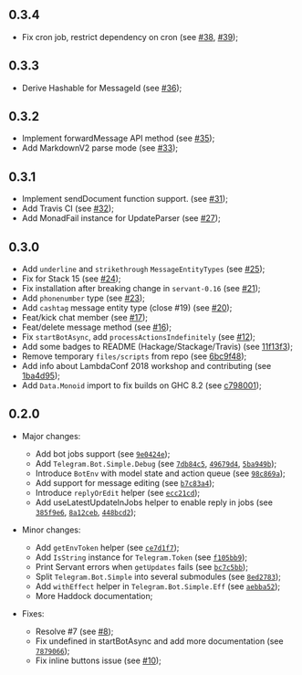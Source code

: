 0.3.4
---

- Fix cron job, restrict dependency on cron (see [#38](https://github.com/fizruk/telegram-bot-simple/pull/38), [#39](https://github.com/fizruk/telegram-bot-simple/pull/39));

0.3.3
---

- Derive Hashable for MessageId (see [#36](https://github.com/fizruk/telegram-bot-simple/pull/36));

0.3.2
---

- Implement forwardMessage API method (see [#35](https://github.com/fizruk/telegram-bot-simple/pull/35));
- Add MarkdownV2 parse mode (see [#33](https://github.com/fizruk/telegram-bot-simple/pull/33));

0.3.1
---

- Implement sendDocument function support. (see [#31](https://github.com/fizruk/telegram-bot-simple/pull/31));
- Add Travis CI (see [#32](https://github.com/fizruk/telegram-bot-simple/pull/32));
- Add MonadFail instance for UpdateParser (see [#27](https://github.com/fizruk/telegram-bot-simple/pull/27));

0.3.0
---

- Add `underline` and `strikethrough` `MessageEntityTypes` (see [#25](https://github.com/fizruk/telegram-bot-simple/pull/25));
- Fix for Stack 15 (see [#24](https://github.com/fizruk/telegram-bot-simple/pull/24));
- Fix installation after breaking change in `servant-0.16` (see [#21](https://github.com/fizruk/telegram-bot-simple/pull/21));
- Add `phonenumber` type (see [#23](https://github.com/fizruk/telegram-bot-simple/pull/23));
- Add `cashtag` message entity type (close #19) (see [#20](https://github.com/fizruk/telegram-bot-simple/pull/20));
- Feat/kick chat member (see [#17](https://github.com/fizruk/telegram-bot-simple/pull/17));
- Feat/delete message method (see [#16](https://github.com/fizruk/telegram-bot-simple/pull/16));
- Fix `startBotAsync`, add `processActionsIndefinitely` (see [#12](https://github.com/fizruk/telegram-bot-simple/pull/12));
- Add some badges to README (Hackage/Stackage/Travis) (see [11f13f3](https://github.com/fizruk/telegram-bot-simple/commit/11f13f3));
- Remove temporary `files/scripts` from repo (see [6bc9f48](https://github.com/fizruk/telegram-bot-simple/commit/6bc9f48));
- Add info about LambdaConf 2018 workshop and contributing (see [1ba4d95](https://github.com/fizruk/telegram-bot-simple/commit/1ba4d95));
- Add `Data.Monoid` import to fix builds on GHC 8.2 (see [c798001](https://github.com/fizruk/telegram-bot-simple/commit/c798001));

0.2.0
---

* Major changes:
  - Add bot jobs support (see [`9e0424e`](https://github.com/fizruk/telegram-bot-simple/commit/9e0424e));
  - Add `Telegram.Bot.Simple.Debug` (see [`7db84c5`](https://github.com/fizruk/telegram-bot-simple/commit/7db84c5),
    [`49679d4`](https://github.com/fizruk/telegram-bot-simple/commit/49679d4),
    [`5ba949b`](https://github.com/fizruk/telegram-bot-simple/commit/5ba949b));
  - Introduce `BotEnv` with model state and action queue (see [`98c869a`](https://github.com/fizruk/telegram-bot-simple/commit/98c869a));
  - Add support for message editing (see [`b7c83a4`](https://github.com/fizruk/telegram-bot-simple/commit/b7c83a4));
  - Introduce `replyOrEdit` helper (see [`ecc21cd`](https://github.com/fizruk/telegram-bot-simple/commit/ecc21cd));
  - Add useLatestUpdateInJobs helper to enable reply in jobs (see [`385f9e6`](https://github.com/fizruk/telegram-bot-simple/commit/385f9e6),
    [`8a12ceb`](https://github.com/fizruk/telegram-bot-simple/commit/8a12ceb),
    [`448bcd2`](https://github.com/fizruk/telegram-bot-simple/commit/448bcd2));

* Minor changes:
  - Add `getEnvToken` helper (see [`ce7d1f7`](https://github.com/fizruk/telegram-bot-simple/commit/ce7d1f7));
  - Add `IsString` instance for `Telegram.Token` (see [`f105bb9`](https://github.com/fizruk/telegram-bot-simple/commit/f105bb9));
  - Print Servant errors when `getUpdates` fails (see [`bc7c5bb`](https://github.com/fizruk/telegram-bot-simple/commit/bc7c5bb));
  - Split `Telegram.Bot.Simple` into several submodules (see [`8ed2783`](https://github.com/fizruk/telegram-bot-simple/commit/8ed2783));
  - Add `withEffect` helper in `Telegram.Bot.Simple.Eff` (see [`aebba52`](https://github.com/fizruk/telegram-bot-simple/commit/aebba52));
  - More Haddock documentation;

* Fixes:
  - Resolve #7 (see [#8](https://github.com/fizruk/telegram-bot-simple/pull/8));
  - Fix undefined in startBotAsync and add more documentation (see [`7879066`](https://github.com/fizruk/telegram-bot-simple/commit/7879066));
  - Fix inline buttons issue (see [#10](https://github.com/fizruk/telegram-bot-simple/pull/10));
